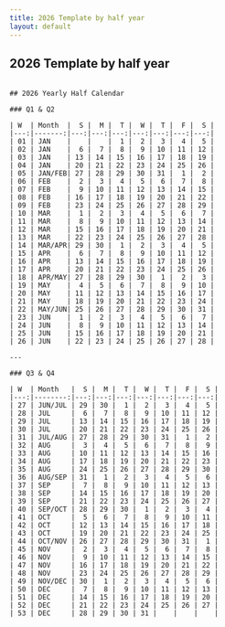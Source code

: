 ```yaml
---
title: 2026 Template by half year
layout: default
---
```


## 2026 Template by half year

<pre>
  <code>
## 2026 Yearly Half Calendar

### Q1 & Q2

| W  | Month  |  S |  M |  T |  W |  T |  F |  S |
|---:|-------:|---:|---:|---:|---:|---:|---:|---:|
| 01 | JAN    |    |    |  1 |  2 |  3 |  4 |  5 |
| 02 | JAN    |  6 |  7 |  8 |  9 | 10 | 11 | 12 |
| 03 | JAN    | 13 | 14 | 15 | 16 | 17 | 18 | 19 |
| 04 | JAN    | 20 | 21 | 22 | 23 | 24 | 25 | 26 |
| 05 | JAN/FEB| 27 | 28 | 29 | 30 | 31 |  1 |  2 |
| 06 | FEB    |  2 |  3 |  4 |  5 |  6 |  7 |  8 |
| 07 | FEB    |  9 | 10 | 11 | 12 | 13 | 14 | 15 |
| 08 | FEB    | 16 | 17 | 18 | 19 | 20 | 21 | 22 |
| 09 | FEB    | 23 | 24 | 25 | 26 | 27 | 28 | 29 |
| 10 | MAR    |  1 |  2 |  3 |  4 |  5 |  6 |  7 |
| 11 | MAR    |  8 |  9 | 10 | 11 | 12 | 13 | 14 |
| 12 | MAR    | 15 | 16 | 17 | 18 | 19 | 20 | 21 |
| 13 | MAR    | 22 | 23 | 24 | 25 | 26 | 27 | 28 |
| 14 | MAR/APR| 29 | 30 |  1 |  2 |  3 |  4 |  5 |
| 15 | APR    |  6 |  7 |  8 |  9 | 10 | 11 | 12 |
| 16 | APR    | 13 | 14 | 15 | 16 | 17 | 18 | 19 |
| 17 | APR    | 20 | 21 | 22 | 23 | 24 | 25 | 26 |
| 18 | APR/MAY| 27 | 28 | 29 | 30 |  1 |  2 |  3 |
| 19 | MAY    |  4 |  5 |  6 |  7 |  8 |  9 | 10 |
| 20 | MAY    | 11 | 12 | 13 | 14 | 15 | 16 | 17 |
| 21 | MAY    | 18 | 19 | 20 | 21 | 22 | 23 | 24 |
| 22 | MAY/JUN| 25 | 26 | 27 | 28 | 29 | 30 | 31 |
| 23 | JUN    |  1 |  2 |  3 |  4 |  5 |  6 |  7 |
| 24 | JUN    |  8 |  9 | 10 | 11 | 12 | 13 | 14 |
| 25 | JUN    | 15 | 16 | 17 | 18 | 19 | 20 | 21 |
| 26 | JUN    | 22 | 23 | 24 | 25 | 26 | 27 | 28 |

---

### Q3 & Q4

| W  | Month   |  S |  M |  T |  W |  T |  F |  S |
|---:|--------:|---:|---:|---:|---:|---:|---:|---:|
| 27 | JUN/JUL | 29 | 30 |  1 |  2 |  3 |  4 |  5 |
| 28 | JUL     |  6 |  7 |  8 |  9 | 10 | 11 | 12 |
| 29 | JUL     | 13 | 14 | 15 | 16 | 17 | 18 | 19 |
| 30 | JUL     | 20 | 21 | 22 | 23 | 24 | 25 | 26 |
| 31 | JUL/AUG | 27 | 28 | 29 | 30 | 31 |  1 |  2 |
| 32 | AUG     |  3 |  4 |  5 |  6 |  7 |  8 |  9 |
| 33 | AUG     | 10 | 11 | 12 | 13 | 14 | 15 | 16 |
| 34 | AUG     | 17 | 18 | 19 | 20 | 21 | 22 | 23 |
| 35 | AUG     | 24 | 25 | 26 | 27 | 28 | 29 | 30 |
| 36 | AUG/SEP | 31 |  1 |  2 |  3 |  4 |  5 |  6 |
| 37 | SEP     |  7 |  8 |  9 | 10 | 11 | 12 | 13 |
| 38 | SEP     | 14 | 15 | 16 | 17 | 18 | 19 | 20 |
| 39 | SEP     | 21 | 22 | 23 | 24 | 25 | 26 | 27 |
| 40 | SEP/OCT | 28 | 29 | 30 |  1 |  2 |  3 |  4 |
| 41 | OCT     |  5 |  6 |  7 |  8 |  9 | 10 | 11 |
| 42 | OCT     | 12 | 13 | 14 | 15 | 16 | 17 | 18 |
| 43 | OCT     | 19 | 20 | 21 | 22 | 23 | 24 | 25 |
| 44 | OCT/NOV | 26 | 27 | 28 | 29 | 30 | 31 |  1 |
| 45 | NOV     |  2 |  3 |  4 |  5 |  6 |  7 |  8 |
| 46 | NOV     |  9 | 10 | 11 | 12 | 13 | 14 | 15 |
| 47 | NOV     | 16 | 17 | 18 | 19 | 20 | 21 | 22 |
| 48 | NOV     | 23 | 24 | 25 | 26 | 27 | 28 | 29 |
| 49 | NOV/DEC | 30 |  1 |  2 |  3 |  4 |  5 |  6 |
| 50 | DEC     |  7 |  8 |  9 | 10 | 11 | 12 | 13 |
| 51 | DEC     | 14 | 15 | 16 | 17 | 18 | 19 | 20 |
| 52 | DEC     | 21 | 22 | 23 | 24 | 25 | 26 | 27 |
| 53 | DEC     | 28 | 29 | 30 | 31 |    |    |    |
    
  </code>
</pre>

